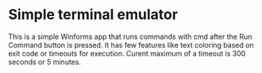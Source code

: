 # Simple terminal emulator 

This is a simple Winforms app that runs commands with cmd after the Run Command button is pressed. 
It has few features like text coloring based on exit code or timeouts for execution. Curent maximum of a timeout is 300 seconds or 5 minutes.
